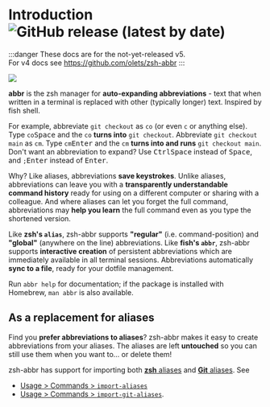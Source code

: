 # Introduction ![GitHub release (latest by date)](https://img.shields.io/github/v/release/olets/zsh-abbr?include_prereleases&label=pre-release)

:::danger
These docs are for the not-yet-released v5.  
For v4 docs see <https://github.com/olets/zsh-abbr>
:::

![](/images/zsh-abbr.png)

**abbr** is the zsh manager for **auto-expanding abbreviations** - text that when written in a terminal is replaced with other (typically longer) text. Inspired by fish shell.

For example, abbreviate `git checkout` as `co` (or even `c` or anything else). Type `co`<kbd>Space</kbd> and the `co` **turns into** `git checkout`. Abbreviate `git checkout main` as `cm`. Type `cm`<kbd>Enter</kbd> and the `cm` **turns into and runs** `git checkout main`. Don't want an abbreviation to expand? Use <kbd>Ctrl</kbd><kbd>Space</kbd> instead of <kbd>Space</kbd>, and `;`<kbd>Enter</kbd> instead of <kbd>Enter</kbd>.

Why? Like aliases, abbreviations **save keystrokes**. Unlike aliases, abbreviations can leave you with a **transparently understandable command history** ready for using on a different computer or sharing with a colleague. And where aliases can let you forget the full command, abbreviations may **help you learn** the full command even as you type the shortened version.

Like **zsh's `alias`**, zsh-abbr supports **"regular"** (i.e. command-position) and **"global"** (anywhere on the line) abbreviations. Like **fish's `abbr`**, zsh-abbr supports **interactive creation** of persistent abbreviations which are immediately available in all terminal sessions. Abbreviations automatically **sync to a file**, ready for your dotfile management.

Run `abbr help` for documentation; if the package is installed with Homebrew, `man abbr` is also available.

## As a replacement for aliases

Find you **prefer abbreviations to aliases**? zsh-abbr makes it easy to create abbreviations from your aliases. The aliases are left **untouched** so you can still use them when you want to… or delete them!

zsh-abbr has support for importing both [**zsh** aliases](https://zsh.sourceforge.io/Intro/intro_8.html) and [**Git** aliases](https://git-scm.com/book/en/v2/Git-Basics-Git-Aliases). See

- [Usage&nbsp;>&nbsp;Commands&nbsp;>&nbsp;`import-aliases`](/usage.html#import-aliases)
- [Usage&nbsp;>&nbsp;Commands&nbsp;>&nbsp;`import-git-aliases`](/usage.html#import-git-aliases).
